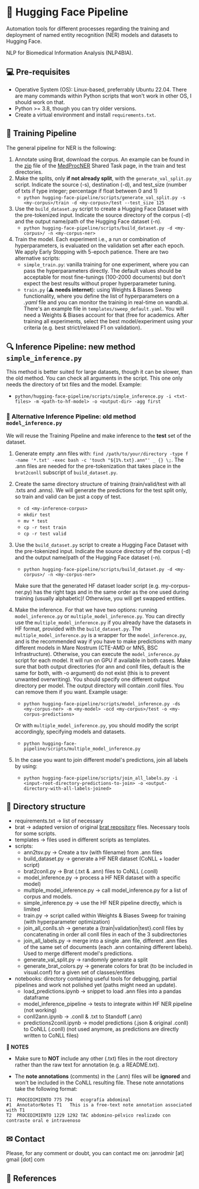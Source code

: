 # 🤗 Hugging Face Pipeline

Automation tools for different processes regarding the training and deployment of named entity recognition (NER) models and datasets to Hugging Face.

NLP for Biomedical Information Analysis (NLP4BIA).

## 💻 Pre-requisites

- Operative System (OS): Linux-based, preferrably Ubuntu 22.04. There are many commands within Python scripts that won't work in other OS, I should work on that.
- Python >= 3.8, though you can try older versions.
- Create a virtual environment and install `requirements.txt`.

## 💪 Training Pipeline

The general pipeline for NER is the following:
1. Annotate using Brat, download the corpus. An example can be found in the [zip](https://zenodo.org/records/8224056/files/medprocner_gs_train+test+gazz+multilingual+crossmap_230808.zip?download=1) file of the [MedProcNER](https://zenodo.org/records/8224056) Shared Task page, in the train and test directories.
2. Make the splits, only **if not already split**, with the `generate_val_split.py` script. Indicate the source (-s), destination (-d), and test_size (number of txts if type integer; percentage if float between 0 and 1)
    - `python hugging-face-pipeline/scripts/generate_val_split.py -s <my-corpus>/train -d <my-corpus>/test --test_size 125`
3. Use the `build_dataset.py` script to create a Hugging Face Dataset with the pre-tokenized input. Indicate the source directory of the corpus (-d) and the output name/path of the Hugging Face dataset (-n).
    - `python hugging-face-pipeline/scripts/build_dataset.py -d <my-corpus>/ -n <my-corpus-ner>`
4. Train the model. Each experiment i.e., a run or combination of hyperparameters, is evaluated on the validation set after each epoch. We apply Early Stopping with 5-epoch patience. There are two alternative scripts:
    - `simple_train.py`: vanilla training for one experiment, where you can pass the hyperparameters directly. The default values should be acceptable for most fine-tunings (100-2000 documents) but don't expect the best results without proper hyperparameter tuning.
    - `train.py` (⚠ **needs internet**): using Weights & Biases Sweep functionality, where you define the list of hyperparameters on a *.yaml* file and you can monitor the training in real-time on wandb.ai. There's an example file in `templates/sweep_default.yaml`. You will need a Weights & Biases account for that (free for academics. After training all experiments, select the best model/experiment using your criteria (e.g. best strict/relaxed F1 on validation).


## 🔍 Inference Pipeline: new method `simple_inference.py`

This method is better suited for large datasets, though it can be slower, than the old method. You can check all arguments in the script. This one only needs the directory of txt files and the model. Example:

- `python/hugging-face-pipeline/scripts/simple_inference.py -i <txt-files> -m <path-to-hf-model> -o <output-dir> -agg first`

### 🔎 Alternative Inference Pipeline: old method `model_inference.py`

We will reuse the Training Pipeline and make inference to the **test** set of the dataset.

1. Generate empty .ann files with: `find /path/to/your/directory -type f -name '*.txt' -exec bash -c 'touch "${1%.txt}.ann"' _ {} \;`. The .ann files are needed for the pre-tokenization that takes place in the `brat2conll` subscript of `build_dataset.py`.
2. Create the same directory structure of training (train/valid/test with all .txts and .anns). We will generate the predictions for the test split only, so train and valid can be just a copy of test.
    - `cd <my-inference-corpus>`
    - `mkdir test`
    - `mv * test`
    - `cp -r test train`
    - `cp -r test valid`
3. Use the `build_dataset.py` script to create a Hugging Face Dataset with the pre-tokenized input. Indicate the source directory of the corpus (-d) and the output name/path of the Hugging Face dataset (-n).
    - `python hugging-face-pipeline/scripts/build_dataset.py -d <my-corpus>/ -n <my-corpus-ner>`
    
    Make sure that the generated HF dataset loader script (e.g. my-corpus-ner.py) has the right tags and in the same order as the one used during training (usually alphabetic)! Otherwise, you will get swapped entities.
4. Make the inference. For that we have two options: running `model_inference.py` or `multiple_model_inference.py`. You can directly use the `multiple_model_inference.py` if you already have the datasets in HF format, provided with the `build_dataset.py`. The `multiple_model_inference.py` is a wrapper for the `model_inference.py`, and is the recommended way if you have to make predictions with many different models in Mare Nostrum (CTE-AMD or MN5, BSC Infrastructure). Otherwise, you can execute the `model_inference.py` script for each model. It will run on GPU if available in both cases. Make sure that both output directories (for ann and conll files, default is the same for both, with -o argument) do not exist (this is to prevent unwanted overwriting). You should specify one different output directory per model. The output directory will contain .conll files. You can remove them if you want. Example usage:
    - `python hugging-face-pipeline/scripts/model_inference.py -ds <my-corpus-ner> -m <my-model> -ocd <my-corpus>/test -o <my-corpus-predictions>`
    
    Or with `multiple_model_inference.py`, you should modify the script accordingly, specifying models and datasets.
    - `python hugging-face-pipeline/scripts/multiple_model_inference.py`

5. In the case you want to join different model's predictions, join all labels by using:
    - `python hugging-face-pipeline/scripts/join_all_labels.py -i <input-root-directory-predictions-to-join> -o <output-directory-with-all-labels-joined>`

## 📁 Directory structure

- requirements.txt -> list of necessary
- brat -> adapted version of original [brat repository](https://github.com/nlplab/brat) files. Necessary tools for some scripts.
- templates -> files used in different scripts as templates.
- scripts:
    - ann2tsv.py -> Create a tsv (with filename) from .ann files
    - build_dataset.py -> generate a HF NER dataset (CoNLL + loader script)
    - brat2conll.py -> Brat (.txt & .ann) files to CoNLL (.conll)
    - model_inference.py -> process a HF NER dataset with a specific model)
    - multiple_model_inference.py -> call model_inference.py for a list of corpus and models.
    - simple_inference.py -> use the HF NER pipeline directly, which is limited
    - train.py -> script called within Weights & Biases Sweep for training (with hyperparameter optimization)
    - join_all_conlls.sh -> generate a {train|validation|test}.conll files by concatenating in order all conll files in each of the 3 subdirectories
    - join_all_labels.py -> merge into a single .ann file, different .ann files of the same set of documents (each .ann containing different labels). Used to merge different model's predictions.
    - generate_val_split.py -> randomnly generate a split
    - generate_brat_colors.py -> generate colors for brat (to be included in visual.conf) for a given set of classes/entities
- notebooks: directory containing useful tools for debugging, partial pipelines and work not polished yet (paths might need an update).
    - load_predictions.ipynb -> snippet to load .ann files into a pandas dataframe
    - model_inference_pipeline -> tests to integrate within HF NER pipeline (not working)
    - conll2ann.ipynb -> .conll & .txt to Standoff (.ann)
    - predictions2conll.ipynb -> model predictions (.json & original .conll) to CoNLL (.conll) (not used anymore, as predictions are directly written to CoNLL files)


**📝 NOTES**

- Make sure to **NOT** include any other (.txt) files in the root directory rather than the raw text for annotation (e.g. a README.txt).

- The **note annotations** (comments) in the (.ann) files will be **ignored** and won't be included in the CoNLL resulting file. These note annotations take the following format:

```
T1	PROCEDIMIENTO 775 794	ecografía abdominal
#1	AnnotatorNotes T1	This is a free-text note annotation associated with T1
T2	PROCEDIMIENTO 1229 1292	TAC abdomino-pélvico realizado con contraste oral e intravenoso
```

## ✉ Contact

Please, for any comment or doubt, you can contact me on: janrodmir \[at] gmail \[dot] com

## 🔗 References

[^1]: Stenetorp, Pontus and Pyysalo, Sampo and Topi\'{c}, Goran and Ohta, Tomoko and Ananiadou, Sophia and Tsujii, Jun'ichi. brat: a Web-based Tool for {NLP}-Assisted Text Annotation. Proceedings of the Demonstrations Session at EACL 2012, April 2012, Association for Computational Linguistics.
